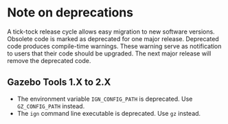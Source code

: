 # Note on deprecations
A tick-tock release cycle allows easy migration to new software versions.
Obsolete code is marked as deprecated for one major release.
Deprecated code produces compile-time warnings. These warning serve as
notification to users that their code should be upgraded. The next major
release will remove the deprecated code.

## Gazebo Tools 1.X to 2.X

* The environment variable `IGN_CONFIG_PATH` is deprecated. Use `GZ_CONFIG_PATH` instead.
* The `ign` command line executable is deprecated. Use `gz` instead.
